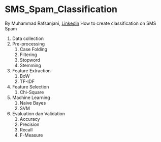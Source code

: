# SMS_Spam_Classification
By Muhammad Rafsanjani, [Linkedin](https://www.linkedin.com/in/muhammad-rafsanjanii/)
How to create classification on SMS Spam
1. Data collection
2. Pre-processing
   1. Case Folding
   2. Filtering
   3. Stopword
   4. Stemming
3. Feature Extraction
   1. BoW
   2. TF-IDF
4. Feature Selection
   1. Chi-Square
5. Machine Learning
   1. Naive Bayes
   2. SVM
6. Evaluation dan Validation
   1. Accuracy
   2. Precision
   3. Recall
   4. F-Measure
